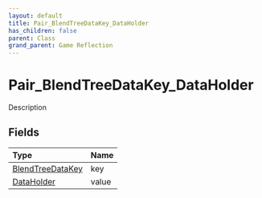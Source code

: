 ```yaml
---
layout: default
title: Pair_BlendTreeDataKey_DataHolder
has_children: false
parent: Class
grand_parent: Game Reflection
---
```

# Pair_BlendTreeDataKey_DataHolder
Description 

## Fields

| Type | Name |
|:----------|:--------------|
| [BlendTreeDataKey](/riftbreaker-wiki/docs/game-reflection/classes/blend_tree_data_key/) | key |
| [DataHolder](/riftbreaker-wiki/docs/game-reflection/classes/data_holder/) | value |

